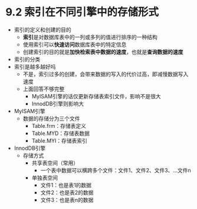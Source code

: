 # 9.2 索引在不同引擎中的存储形式


- 索引的定义和创建的目的
	- **索引**是对数据库表中的一列或多列的值进行排序的一种结构
	- 使用索引可以**快速访问**数据库表中的特定信息
	- 创建索引的目的就是**加快检索表中数据的速度**，也就是**查询数据的速度**
- 索引的分类 
- 索引是越多越好吗
	- 不是，索引过多的创建，会带来数据的写入的代价过高，即减慢数据写入速度
	- 上面回答不够完整
		- MyISAM引擎的话仅更新存储表索引文件，影响不是很大
		- InnodDB引擎则影响大
- MyISAM引擎
	- 数据的存储分为三个文件
		- Table.frm：存储表定义
		- Table.MYD：存储表数据
		- Table.MYI：存储表索引 
- InnodDB引擎
	- 存储方式
		- 共享表空间（常用）
			- 一个表中数据可以横跨多个文件：文件1、文件2、文件3、...文件n
		- 单独表空间 
			- 文件1：也是表1的数据
			- 文件2：也是表2的数据
			- 文件3：也是表n的数据
